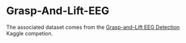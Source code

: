 # Grasp-And-Lift-EEG
The associated dataset comes from the [Grasp-and-Lift EEG Detection](https://www.kaggle.com/c/grasp-and-lift-eeg-detection) Kaggle competion.
